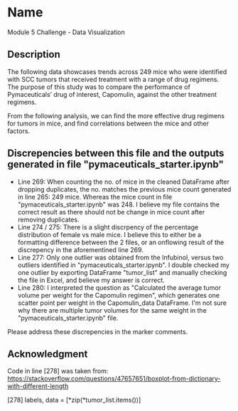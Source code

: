 # Name

Module 5 Challenge - Data Visualization


## Description

The following data showcases trends across 249 mice who were identified with SCC tumors that received treatment with a range of drug regimens. The purpose of this study was to compare the performance of Pymaceuticals’ drug of interest, Capomulin, against the other treatment regimens.

From the following analysis, we can find the more effective drug regimens for tumors in mice, and find correlations between the mice and other factors.

## Discrepencies between this file and the outputs generated in file "pymaceuticals_starter.ipynb"
* Line 269: When counting the no. of mice in the cleaned DataFrame after dropping duplicates, the no. matches the previous mice count generated in line 265: 249 mice. Whereas the mice count in file "pymaceuticals_starter.ipynb" was 248. I believe my file contains the correct result as there should not be change in mice count after removing duplicates.
* Line 274 / 275: There is a slight discrpency of the percentage distribution of female vs male mice. I believe this to either be a formatting difference between the 2 files, or an onflowing result of the discrepency in the aforementined line 269.
* Line 277: Only one outlier was obtained from the Infubinol, versus two outliers identified in "pymaceuticals_starter.ipynb". I double checked my one outlier by exporting DataFrame "tumor_list" and manually checking the file in Excel, and believe my answer is correct.
* Line 280: I interpreted the question as "Calculated the average tumor volume per weight for the Capomulin regimen", which generates one scatter point per weight in the Capomulin_data DataFrame. I'm not sure why there are multiple tumor volumes for the same weight in the "pymaceuticals_starter.ipynb" file.

Please address these discrepencies in the marker comments.

## Acknowledgment

Code in line [278] was taken from: https://stackoverflow.com/questions/47657651/boxplot-from-dictionary-with-different-length

  [278] labels, data = [*zip(*tumor_list.items())] 


